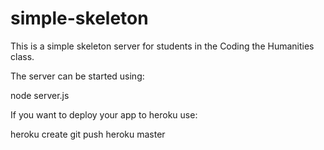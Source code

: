 simple-skeleton
===============

This is a simple skeleton server for students in the Coding the Humanities class. 

The server can be started using:

node server.js

If you want to deploy your app to heroku use:

heroku create
git push heroku master
